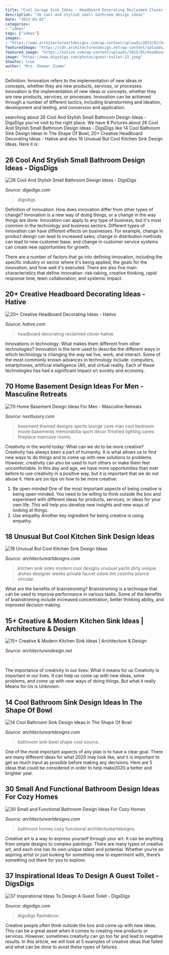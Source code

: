 ```yaml
---
title: "Cool Garage Sink Ideas - Headboard Decorating Reclaimed Clever Hative"
description: "26 cool and stylish small bathroom design ideas"
date: "2023-03-02"
categories:
- "ideas"
tags: ["ideas"]
images:
- "https://www.architectureartdesigns.com/wp-content/uploads/2013/02/bathroom-ideas-architectureartdesigns-7.jpg"
featuredImage: "https://cdn.architecturendesign.net/wp-content/uploads/2015/08/AD-Creative-Modern-Kitchen-Sink-Ideas-09.jpg"
featured_image: "https://hative.com/wp-content/uploads/2015/01/headboard-decorating-ideas/8-clever-reclaimed-headboard.jpg"
image: "https://www.digsdigs.com/photos/guest-toilet-23.jpeg"
ShowToc: true
author: "Mrs. Shemar Zieme"
---
```



Definition: Innovation refers to the implementation of new ideas or concepts, whether they are new products, services, or processes.
Innovation is the implementation of new ideas or concepts, whether they are new products, services, or processes. Innovation can be achieved through a number of different tactics, including brainstorming and ideation, development and testing, and conversion and application.

	

		
searching about 26 Cool And Stylish Small Bathroom Design Ideas - DigsDigs you've visit to the right place. We have 8 Pictures about 26 Cool And Stylish Small Bathroom Design Ideas - DigsDigs like 14 Cool Bathroom Sink Design Ideas In The Shape Of Bowl, 20+ Creative Headboard Decorating Ideas - Hative and also 18 Unusual But Cool Kitchen Sink Design Ideas. Here it is:
		
    
## 26 Cool And Stylish Small Bathroom Design Ideas - DigsDigs

<img loading=lazy src="https://www.digsdigs.com/photos/cool-and-stylish-small-bathroom-design-ideas-23-554x738.jpg" onerror="this.onerror=null;this.src='https://tse4.mm.bing.net/th?id=OIP.3InsbOgUET2l_lEo0mjpagHaJ3&amp;pid=15.1';" alt="26 Cool And Stylish Small Bathroom Design Ideas - DigsDigs">

_Source: digsdigs.com_

>digsdigs. 

	

Definition of innovation: How does innovation differ from other types of change?
Innovation is a new way of doing things, or a change in the way things are done. Innovation can apply to any type of business, but it's most common in the technology and business sectors.
Different types of innovation can have different effects on businesses. For example, change in product design can lead to increased sales; change in distribution methods can lead to new customer base; and change in customer service systems can create new opportunities for growth.

There are a number of factors that go into defining innovation, including the specific industry or sector where it's being applied, the goals for the innovation, and how well it's executed. There are also five main characteristics that define innovation: risk-taking, creative thinking, rapid response time, team collaboration, and systemic impact.

    
## 20+ Creative Headboard Decorating Ideas - Hative

<img loading=lazy src="https://hative.com/wp-content/uploads/2015/01/headboard-decorating-ideas/8-clever-reclaimed-headboard.jpg" onerror="this.onerror=null;this.src='https://tse4.mm.bing.net/th?id=OIP.viUU_mISUdDQ20bxm4uFEQHaLD&amp;pid=15.1';" alt="20+ Creative Headboard Decorating Ideas - Hative">

_Source: hative.com_

>headboard decorating reclaimed clever hative. 

	

Innovations in technology: What makes them different from other technologies?
Innovation is the term used to describe the different ways in which technology is changing the way we live, work, and interact. Some of the most commonly known advances in technology include: computers, smartphones, artificial intelligence (AI), and virtual reality. Each of these technologies has had a significant impact on society and economy.

    
## 70 Home Basement Design Ideas For Men - Masculine Retreats

<img loading=lazy src="http://nextluxury.com/wp-content/uploads/fireplace-basement-movie-room-lounge-ideas-sports-themed.jpg" onerror="this.onerror=null;this.src='https://tse3.mm.bing.net/th?id=OIP.Eo0i4Frrgn7VP4POzAWvvwHaJ4&amp;pid=15.1';" alt="70 Home Basement Design Ideas For Men - Masculine Retreats">

_Source: nextluxury.com_

>basement themed designs sports lounge cave man cool bedroom movie basements memorabilia sport decor finished lighting caves fireplace mancave rooms. 

	

Creativity in the world today: What can we do to be more creative?
Creativity has always been a part of humanity. It is what allows us to find new ways to do things and to come up with new solutions to problems. However, creativity can also be used to hurt others or make them feel uncomfortable. In this day and age, we have more opportunities than ever before to use creativity in a positive way, but it is important that we do not abuse it. Here are six tips on how to be more creative: 
1. Be open-minded
One of the most important aspects of being creative is being open-minded. You need to be willing to think outside the box and experiment with different ideas for products, services, or ideas for your own life. This will help you develop new insights and new ways of looking at things. 
2. Use empathy
Another key ingredient for being creative is using empathy.

    
## 18 Unusual But Cool Kitchen Sink Design Ideas

<img loading=lazy src="https://www.architectureartdesigns.com/wp-content/uploads/2015/05/5-630x354.jpeg" onerror="this.onerror=null;this.src='https://tse2.mm.bing.net/th?id=OIP.7L5rLUtRZBODRQ7pPzG42gHaEK&amp;pid=15.1';" alt="18 Unusual But Cool Kitchen Sink Design Ideas">

_Source: architectureartdesigns.com_

>kitchen sink sinks modern cool designs unusual yacht dirty unique dishes designer weeks private faucet odom tim cozinha source circular. 

	

What are the benefits of brainstroming?
Brainstroming is a technique that can be used to improve performance in various tasks. Some of the benefits of brainstroming include increased concentration, better thinking ability, and improved decision making.

    
## 15+ Creative &amp; Modern Kitchen Sink Ideas | Architecture &amp; Design

<img loading=lazy src="https://cdn.architecturendesign.net/wp-content/uploads/2015/08/AD-Creative-Modern-Kitchen-Sink-Ideas-09.jpg" onerror="this.onerror=null;this.src='https://tse4.mm.bing.net/th?id=OIP.Fx8z1IFagmnAMomeBRsZ1AHaMW&amp;pid=15.1';" alt="15+ Creative &amp; Modern Kitchen Sink Ideas | Architecture &amp; Design">

_Source: architecturendesign.net_

>. 

	

The importance of creativity in our lives: What it means for us
Creativity is important in our lives. It can help us come up with new ideas, solve problems, and come up with new ways of doing things. But what it really Means for Us is Unknown.

    
## 14 Cool Bathroom Sink Design Ideas In The Shape Of Bowl

<img loading=lazy src="https://www.architectureartdesigns.com/wp-content/uploads/2015/10/1213-630x630.jpg" onerror="this.onerror=null;this.src='https://tse2.mm.bing.net/th?id=OIP.VHKyhM97h4vxS7SlsSpt_QHaHa&amp;pid=15.1';" alt="14 Cool Bathroom Sink Design Ideas In The Shape Of Bowl">

_Source: architectureartdesigns.com_

>bathroom sink bowl shape cool source. 

	

One of the most important aspects of any plan is to have a clear goal. There are many different ideas for what 2020 may look like, and it is important to get as much input as possible before making any decisions. Here are 5 ideas that could be considered in order to help make2020 a better and brighter year.

    
## 30 Small And Functional Bathroom Design Ideas For Cozy Homes

<img loading=lazy src="https://www.architectureartdesigns.com/wp-content/uploads/2013/02/bathroom-ideas-architectureartdesigns-7.jpg" onerror="this.onerror=null;this.src='https://tse3.mm.bing.net/th?id=OIP.1MjrYRyiM9Y0ZparQhIllQHaKl&amp;pid=15.1';" alt="30 Small and Functional Bathroom Design Ideas For Cozy Homes">

_Source: architectureartdesigns.com_

>bathroom homes cozy functional architectureartdesigns. 

	

Creative art is a way to express yourself through your art. It can be anything from simple designs to complex paintings. There are many types of creative art, and each one has its own unique talent and potential. Whether you’re an aspiring artist or just looking for something new to experiment with, there’s something out there for you to explore.

    
## 37 Inspirational Ideas To Design A Guest Toilet - DigsDigs

<img loading=lazy src="https://www.digsdigs.com/photos/guest-toilet-23.jpeg" onerror="this.onerror=null;this.src='https://tse3.mm.bing.net/th?id=OIP.jv0e5I1I0gYcce4uayHtfwHaLH&amp;pid=15.1';" alt="37 Inspirational Ideas To Design A Guest Toilet - DigsDigs">

_Source: digsdigs.com_

>digsdigs flashdecor. 

	

Creative people often think outside the box and come up with new ideas. This can be a great asset when it comes to creating new products or services. However, sometimes creativity can go too far and lead to negative results. In this article, we will look at 5 examples of creative ideas that failed and what can be done to avoid these types of failures.

